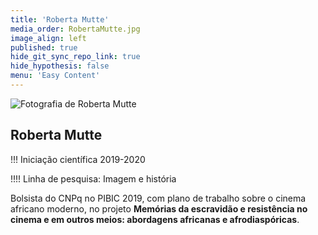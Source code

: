 ```yaml
---
title: 'Roberta Mutte'
media_order: RobertaMutte.jpg
image_align: left
published: true
hide_git_sync_repo_link: true
hide_hypothesis: false
menu: 'Easy Content'
---
```


![Fotografia de Roberta Mutte](../../imgs/RobertaMutte.jpg&resize=400)

## Roberta Mutte

!!! Iniciação científica 2019-2020

!!!! Linha de pesquisa: Imagem e história

Bolsista do CNPq no PIBIC 2019, com plano de trabalho sobre o cinema africano moderno, no projeto **Memórias da escravidão e resistência no cinema e em outros meios: abordagens africanas e afrodiaspóricas**.